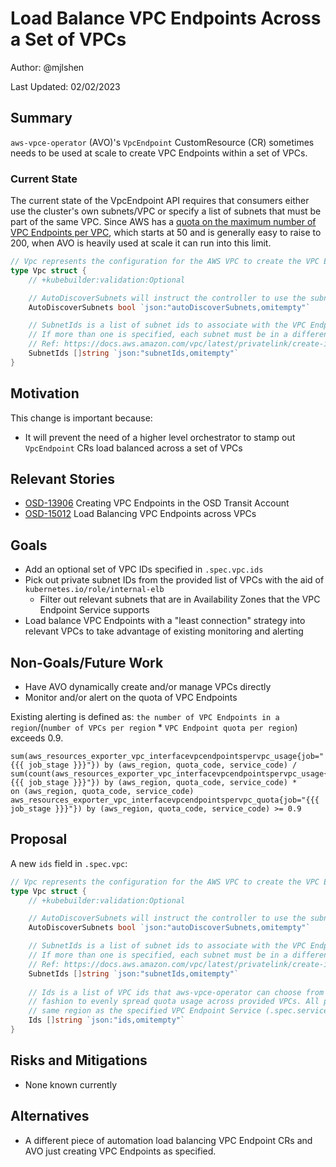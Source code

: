 # Load Balance VPC Endpoints Across a Set of VPCs

Author: @mjlshen

Last Updated: 02/02/2023

## Summary

`aws-vpce-operator` (AVO)'s `VpcEndpoint` CustomResource (CR) sometimes needs to be used at scale to create VPC
Endpoints within a set of VPCs.

### Current State

The current state of the VpcEndpoint API requires that consumers either use the cluster's own subnets/VPC or specify a list of subnets that must
be part of the same VPC. Since AWS has a [quota on the maximum number of VPC Endpoints per VPC](https://docs.aws.amazon.com/vpc/latest/userguide/amazon-vpc-limits.html#vpc-limits-endpoints),
which starts at 50 and is generally easy to raise to 200, when AVO is heavily used at scale it can run into this limit.

```go
// Vpc represents the configuration for the AWS VPC to create the VPC Endpoint in
type Vpc struct {
    // +kubebuilder:validation:Optional

    // AutoDiscoverSubnets will instruct the controller to use the subnets associated with this ROSA cluster if true.
    AutoDiscoverSubnets bool `json:"autoDiscoverSubnets,omitempty"`

    // SubnetIds is a list of subnet ids to associate with the VPC Endpoint, which must all be in the same VPC.
    // If more than one is specified, each subnet must be in a different Availability Zone.
    // Ref: https://docs.aws.amazon.com/vpc/latest/privatelink/create-interface-endpoint.html
    SubnetIds []string `json:"subnetIds,omitempty"`
}
```

## Motivation

This change is important because:

- It will prevent the need of a higher level orchestrator to stamp out `VpcEndpoint` CRs load balanced across a set of VPCs

## Relevant Stories

- [OSD-13906](https://issues.redhat.com/browse/OSD-13906) Creating VPC Endpoints in the OSD Transit Account
- [OSD-15012](https://issues.redhat.com/browse/OSD-15012) Load Balancing VPC Endpoints across VPCs

## Goals

- Add an optional set of VPC IDs specified in `.spec.vpc.ids`
- Pick out private subnet IDs from the provided list of VPCs with the aid of `kubernetes.io/role/internal-elb`
  - Filter out relevant subnets that are in Availability Zones that the VPC Endpoint Service supports
- Load balance VPC Endpoints with a "least connection" strategy into relevant VPCs to take advantage of existing monitoring and alerting

## Non-Goals/Future Work

- Have AVO dynamically create and/or manage VPCs directly
- Monitor and/or alert on the quota of VPC Endpoints

Existing alerting is defined as: `the number of VPC Endpoints in a region`/(`number of VPCs per region` * `VPC Endpoint quota per region`) exceeds 0.9.

```
sum(aws_resources_exporter_vpc_interfacevpcendpointspervpc_usage{job="{{{ job_stage }}}"}) by (aws_region, quota_code, service_code) /
sum(count(aws_resources_exporter_vpc_interfacevpcendpointspervpc_usage{job="{{{ job_stage }}}"}) by (aws_region, quota_code, service_code) *
on (aws_region, quota_code, service_code) aws_resources_exporter_vpc_interfacevpcendpointspervpc_quota{job="{{{ job_stage }}}"}) by (aws_region, quota_code, service_code) >= 0.9
```

## Proposal

A new `ids` field in `.spec.vpc`:

```go
// Vpc represents the configuration for the AWS VPC to create the VPC Endpoint in
type Vpc struct {
    // +kubebuilder:validation:Optional

    // AutoDiscoverSubnets will instruct the controller to use the subnets associated with this ROSA cluster if true.
    AutoDiscoverSubnets bool `json:"autoDiscoverSubnets,omitempty"`

    // SubnetIds is a list of subnet ids to associate with the VPC Endpoint, which must all be in the same VPC.
    // If more than one is specified, each subnet must be in a different Availability Zone.
    // Ref: https://docs.aws.amazon.com/vpc/latest/privatelink/create-interface-endpoint.html
    SubnetIds []string `json:"subnetIds,omitempty"`
	
    // Ids is a list of VPC ids that aws-vpce-operator can choose from to load balance in a "least used" 
    // fashion to evenly spread quota usage across provided VPCs. All provided VPCs must be in the
    // same region as the specified VPC Endpoint Service (.spec.serviceName).
    Ids []string `json:"ids,omitempty"`
}
```

## Risks and Mitigations

- None known currently

## Alternatives

- A different piece of automation load balancing VPC Endpoint CRs and AVO just creating VPC Endpoints as specified.
